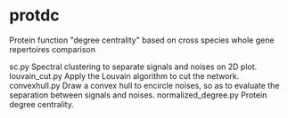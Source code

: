 # protdc
Protein function "degree centrality" based on cross species whole gene repertoires comparison


sc.py
    Spectral clustering to separate signals and noises on 2D plot.
louvain_cut.py
	  Apply the Louvain algorithm to cut the network.
convexhull.py
	  Draw a convex hull to encircle noises, so as to evaluate the separation between signals and noises. 
normalized_degree.py
	  Protein degree centrality. 
